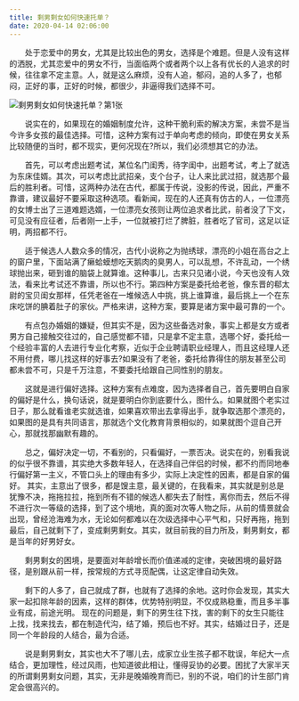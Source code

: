 ```yaml
---
title: 剩男剩女如何快速托单？
date: 2020-04-14 02:06:00
---
```




　　处于恋爱中的男女，尤其是比较出色的男女，选择是个难题。但是人没有这样的洒脱，尤其恋爱中的男女不行，当面临两个或者两个以上各有优长的人追求的时候，往往拿不定主意。人，就是这么麻烦，没有人追，郁闷，追的人多了，也郁闷，正好的事，正好的时候，都很少，非逼得我们选择不可。

![剩男剩女如何快速托单？第1张](/img/2b92622d34c6f75d9c265fc765cf049c.jpg)

　　说实在的，如果现在的婚姻制度允许，这种干脆利索的解决方案，未尝不是当今许多女孩的最佳选择。可惜，这种方案有过于单向考虑的倾向，即使在男女关系比较随便的当时，都不现实，更何况现在?所以，我们必须想其它的办法。

　　首先，可以考虑出题考试，某位名门闺秀，待字闺中，出题考试，考上了就选为东床佳婿。其次，可以考虑比武招亲，支个台子，让人来比武过招，就选那个最后的胜利者。可惜，这两种办法在古代，都属于传说，没影的传说，因此，严重不靠谱，建议最好不要采取这种选项。看新闻，现在的人还真有仿古的人，一位漂亮的女博士出了三道难题选婿，一位漂亮女孩则让两位追求者比武，前者没了下文，可见没有应征者，后者刚一上手，一位就被打烂了脾脏，胜者吃了官司，这足以证明，两招都不行。

　　适于候选人人数众多的情况，古代小说称之为抛绣球，漂亮的小姐在高台之上的窗户里，下面站满了癞蛤蟆想吃天鹅肉的臭男人，可以乱想，不许乱动，一个绣球抛出来，砸到谁的脑袋上就算谁。这种事儿，古来只见诸小说，今天也没有人效法，看来比考试还不靠谱，所以也不行。第四种方案是委托给老爸，像东晋的郗太尉的宝贝闺女那样，任凭老爸在一堆候选人中挑，挑上谁算谁，最后挑上一个在东床吃饼的腆着肚子的家伙。严格来讲，这种方案，要算是诸方案中最可靠的一个。

　　有点包办婚姻的嫌疑，但其实不是，因为这些备选对象，事实上都是女方或者男方自己接触交往过的，自己感觉都不错，只是拿不定主意，选哪个好，委托给一个经验丰富的人去进行专业化考察，近似于企业聘请职业经理人，而且这经理人还不用付费，哪儿找这样的好事去?如果没有了老爸，委托给靠得住的朋友甚至公司都未尝不可，只是千万注意，不要委托给跟自己同性别的朋友。

　　这就是进行偏好选择。这种方案有点难度，因为选择者自己，首先要明白自家的偏好是什么，换句话说，就是要明白你到底要什么，图什么。如果就图个老实过日子，那么就看谁老实就选谁，如果喜欢带出去拿得出手，就争取选那个漂亮的，如果图的是具有共同语言，那就选个文化教育背景相似的，如果就图个逗自己开心，那就找那幽默有趣的。

　　总之，偏好决定一切，不看别的，只看偏好，一票否决。说实在的，别看我说的似乎很不靠谱，其实绝大多数年轻人，在选择自己伴侣的时候，都不约而同地奉行偏好第一主义，不管口头上的理由有多少，实际上决定性的因素，都是自家的偏好。 其实，主意出了很多，都是馊主意，最关键的，在我看来，其实就是别总是犹豫不决，拖拖拉拉，拖到所有不错的候选人都失去了耐性，离你而去，然后不得不进行次一等级的选择，到了这个境地，真的面对次等人物之际，从前的情景就会出现，曾经沧海难为水，无论如何都难以在次级选择中心平气和，只好再拖，拖到最后，自己就剩下了，变成剩男剩女。其实，就目前我的目力所及，剩男剩女，都是当年的好男好女。

　　剩男剩女的困境，是要面对年龄增长而价值递减的定律，突破困境的最好路径，是别跟从前一样，按常规的方式寻觅配偶，让这定律自动失效。

　　剩下的人多了，自己就成了群，也就有了选择的余地。这时你会发现，其实大家一起扣除年龄的因素，这样的群体，优势特别明显，不仅成熟稳重，而且多半事业有成，前途光明。 现在的问题是，剩下的男生往下找，害的剩下的女生只能往上找，找来找去，都在制造代沟，结了婚，预后也不好。其实，结婚过日子，还是同一个年龄段的人结合，最为合适。

　　说是剩男剩女，其实也大不了哪儿去，成家立业生孩子都不耽误，年纪大一点结合，更加理性，经过风雨，也知道彼此相让，懂得妥协的必要。困扰了大家半天的所谓剩男剩女问题，其实，无非是晚婚晚育而已，别的不说，咱们的计生部门肯定会很高兴的。